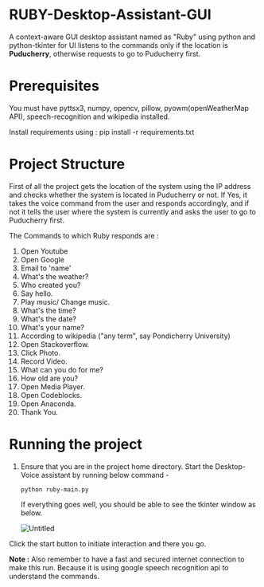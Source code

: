 # RUBY-Desktop-Assistant-GUI
A context-aware GUI desktop assistant named as "Ruby" using python and python-tkinter for UI listens to the commands only if the location is **Puducherry**, otherwise requests to go to Puducherry first.

# Prerequisites

You must have pyttsx3, numpy, opencv, pillow, pyowm(openWeatherMap API), speech-recognition and wikipedia installed.

Install requirements using : pip install -r requirements.txt

# Project Structure

First of all the project gets the location of the system using the IP address and checks whether the system is located in Puducherry or not. If Yes, it takes the voice command from the user and responds accordingly, and if not it tells the user where the system is currently and asks the user to go to Puducherry first.

The Commands to which Ruby responds are :

  1. Open Youtube
  2. Open Google
  3. Email to 'name'
  4. What's the weather?
  5. Who created you?
  6. Say hello.
  7. Play music/ Change music.
  8. What's the time?
  9. What's the date?
  10. What's your name?
  11. According to wikipedia ("any term", say Pondicherry University)
  12. Open Stackoverflow.
  13. Click Photo.
  14. Record Video.
  15. What can you do for me?
  16. How old are you?
  17. Open Media Player.
  18. Open Codeblocks.
  19. Open Anaconda.
  20. Thank You.
  
# Running the project

   1. Ensure that you are in the project home directory. Start the Desktop-Voice assistant by running below command -

          python ruby-main.py
          
      If everything goes well, you should be able to see the tkinter window as below.
      
      ![Untitled](https://user-images.githubusercontent.com/41967963/79081335-232dca00-7d3a-11ea-9416-8fda04f36a17.png)

      
   Click the start button to initiate interaction and there you go.
   
   **Note :**  Also remember to have a fast and secured internet connection to make this run. Because it is using google speech recognition api to understand the commands.

